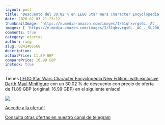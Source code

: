 ```yaml
---
layout: post
title: 'Descuento del 30.02 % en LEGO Star Wars Character Encyclopedia Ne'
date: 2020-02-03 21:23:12
thumbnailImage: 'https://m.media-amazon.com/images/I/51qhxvrgsGL._AC_._SL200_.jpg'
images: [ 'https://m.media-amazon.com/images/I/51qhxvrgsGL._AC_._SL200_.jpg' ]
comments: true
category: ofertas
author: ring
slug: 0241406668
description:
actualPrice: 11.89 GBP
comparePrice: 16.99 GBP
inStock: true
---
```


Tienes [LEGO Star Wars Character Encyclopedia New Edition: with exclusive Darth Maul Minifigure](https://www.amazon.com/dp/0241406668/?tag=redken08-20) con un 30.02 % de descuento con precio de oferta de 11.89 GBP (original: 16.99 GBP) en el siguiente enlace!

[![](https://m.media-amazon.com/images/I/51qhxvrgsGL._AC_._SL200_.jpg)](https://www.amazon.com/dp/0241406668/?tag=redken08-20)

[Accede a la oferta!!](https://www.amazon.com/dp/0241406668/?tag=redken08-20)

[Consulta otras ofertas en nuestro canal de telegram](https://t.me/s/ofertas25)
